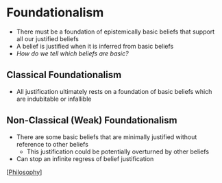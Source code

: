 # Foundationalism

- There must be a foundation of epistemically basic beliefs that support all our justified beliefs
- A belief is justified when it is inferred from basic beliefs
- _How do we tell which beliefs are basic?_

## Classical Foundationalism

- All justification ultimately rests on a foundation of basic beliefs which are indubitable or infallible

## Non-Classical (Weak) Foundationalism

- There are some basic beliefs that are minimally justified without reference to other beliefs
  - This justification could be potentially overturned by other beliefs
- Can stop an infinite regress of belief justification

[[Philosophy]]

[//begin]: # "Autogenerated link references for markdown compatibility"
[Philosophy]: philosophy "Philosophy"
[//end]: # "Autogenerated link references"
